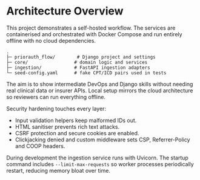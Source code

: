 # Architecture Overview


This project demonstrates a self-hosted workflow. The services are containerised and orchestrated with Docker Compose and run entirely offline with no cloud dependencies.


```
.
├─ priorauth_flow/        # Django project and settings
├─ core/                 # domain logic and services
├─ ingestion/            # FastAPI ingestion adapters
└─ seed-config.yaml      # fake CPT/ICD pairs used in tests
```

The aim is to show intermediate DevOps and Django skills without needing real clinical data or insurer APIs. Local setup mirrors the cloud architecture so reviewers can run everything offline.

Security hardening touches every layer:
* Input validation helpers keep malformed IDs out.
* HTML sanitiser prevents rich text attacks.
* CSRF protection and secure cookies are enabled.
* Clickjacking denied and custom middleware sets CSP, Referrer-Policy and COOP headers.

During development the ingestion service runs with Uvicorn. The startup command
includes `--limit-max-requests` so worker processes periodically restart,
reducing memory bloat over time.
